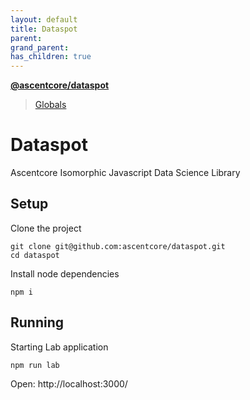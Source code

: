 ```yaml
---
layout: default
title: Dataspot
parent: 
grand_parent: 
has_children: true
---
```


**[@ascentcore/dataspot](README.md)**

> [Globals](globals.md)

# Dataspot
Ascentcore Isomorphic Javascript Data Science Library

## Setup

Clone the project
```
git clone git@github.com:ascentcore/dataspot.git
cd dataspot
```

Install node dependencies
```
npm i
```

## Running

Starting Lab application
```
npm run lab
```

Open: http://localhost:3000/
